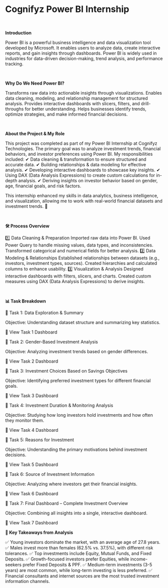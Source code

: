 # Cognifyz Power BI Internship

<br>

**Introduction**

Power BI is a powerful business intelligence and data visualization tool developed by Microsoft. It enables users to analyze data, create interactive reports, and gain insights through dashboards. Power BI is widely used in industries for data-driven decision-making, trend analysis, and performance tracking.


<br>

**Why Do We Need Power BI?**

Transforms raw data into actionable insights through visualizations.
Enables data cleaning, modeling, and relationship management for structured analysis.
Provides interactive dashboards with slicers, filters, and drill-throughs for better understanding.
Helps businesses identify trends, optimize strategies, and make informed financial decisions.

<br>

**About the Project & My Role**

This project was completed as part of my Power BI Internship at Cognifyz Technologies. The primary goal was to analyze investment trends, financial behaviors, and investor preferences using Power BI. My responsibilities included:
✔ Data cleaning & transformation to ensure structured and accurate data.
✔ Building relationships & data modeling for effective analysis.
✔ Developing interactive dashboards to showcase key insights.
✔ Using DAX (Data Analysis Expressions) to create custom calculations for in-depth analysis.
✔ Deriving insights on investor behavior based on gender, age, financial goals, and risk factors.

This internship enhanced my skills in data analytics, business intelligence, and visualization, allowing me to work with real-world financial datasets and investment trends. 🚀

<br>

**🛠 Process Overview**

1️⃣ Data Cleaning & Preparation
Imported raw data into Power BI.
Used Power Query to handle missing values, data types, and inconsistencies.
Transformed categorical and numerical fields for better analysis.
2️⃣ Data Modeling & Relationships
Established relationships between datasets (e.g., investors, investment types, sources).
Created hierarchies and calculated columns to enhance usability.
3️⃣ Visualization & Analysis
Designed interactive dashboards with filters, slicers, and charts.
Created custom measures using DAX (Data Analysis Expressions) to derive insights.

<br>

**📊 Task Breakdown**

🔹 Task 1: Data Exploration & Summary

Objective: Understanding dataset structure and summarizing key statistics.

🔗 View Task 1 Dashboard


🔹 Task 2: Gender-Based Investment Analysis

Objective: Analyzing investment trends based on gender differences.

🔗 View Task 2 Dashboard


🔹 Task 3: Investment Choices Based on Savings Objectives

Objective: Identifying preferred investment types for different financial goals.

🔗 View Task 3 Dashboard


🔹 Task 4: Investment Duration & Monitoring Analysis

Objective: Studying how long investors hold investments and how often they monitor them.

🔗 View Task 4 Dashboard


🔹 Task 5: Reasons for Investment

Objective: Understanding the primary motivations behind investment decisions.

🔗 View Task 5 Dashboard


🔹 Task 6: Source of Investment Information

Objective: Analyzing where investors get their financial insights.

🔗 View Task 6 Dashboard


🔹 Task 7: Final Dashboard – Complete Investment Overview

Objective: Combining all insights into a single, interactive dashboard.

🔗 View Task 7 Dashboard


**📌 Key Takeaways from Analysis**

✅ Young investors dominate the market, with an average age of 27.8 years.
✅ Males invest more than females (62.5% vs. 37.5%), with different risk tolerances.
✅ Top investments include Equity, Mutual Funds, and Fixed Deposits.
✅ Growth-focused investors prefer Equities, while income-seekers prefer Fixed Deposits & PPF.
✅ Medium-term investments (3-5 years) are most common, while long-term investing is less preferred.
✅ Financial consultants and internet sources are the most trusted investment information channels.
